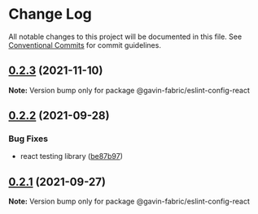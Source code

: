 # Change Log

All notable changes to this project will be documented in this file.
See [Conventional Commits](https://conventionalcommits.org) for commit guidelines.

## [0.2.3](https://github.com/G-G-boy/fabric/compare/@gavin-fabric/eslint-config-react@0.2.2...@gavin-fabric/eslint-config-react@0.2.3) (2021-11-10)

**Note:** Version bump only for package @gavin-fabric/eslint-config-react





## [0.2.2](https://github.com/G-G-boy/fabric/compare/@gavin-fabric/eslint-config-react@0.2.1...@gavin-fabric/eslint-config-react@0.2.2) (2021-09-28)


### Bug Fixes

* react testing library ([be87b97](https://github.com/G-G-boy/fabric/commit/be87b970b78202149bd5d7bf0c591f9d8fc598da))





## [0.2.1](https://github.com/G-G-boy/fabric/compare/@gavin-fabric/eslint-config-react@0.2.0...@gavin-fabric/eslint-config-react@0.2.1) (2021-09-27)

**Note:** Version bump only for package @gavin-fabric/eslint-config-react

